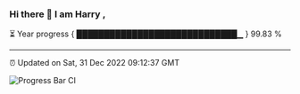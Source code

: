 ### Hi there 👋 I am Harry , 

⏳ Year progress { █████████████████████████████▁ } 99.83 %

---

⏰ Updated on Sat, 31 Dec 2022 09:12:37 GMT

![Progress Bar CI](https://github.com/duykhang68/duykhang68/workflows/Progress%20Bar%20CI/badge.svg)
